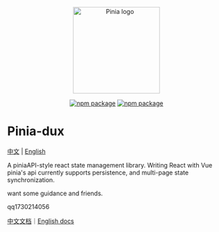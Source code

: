<p align="center">
  <a href="https://sooniter.github.io/pinia-dux/#/" target="_blank" rel="noopener noreferrer">
    <img width="200" src="https://sooniter.github.io/img/piniadux/logo.png" alt="Pinia logo">
  </a>
</p>

<p align="center">
  <a href="https://npmjs.com/package/piniadux"><img src="https://badgen.net/npm/v/piniadux" alt="npm package"></a>
  <a href="https://github.com/SoonIter/pinia-dux"><img src="https://badgen.net/github/last-commit/sooniter/pinia-dux" alt="npm package"></a>
</p>

# Pinia-dux

[中文](./README.md) | [English](./README.en-US.md)

A piniaAPI-style react state management library.
Writing React with Vue pinia's api currently supports persistence,
and multi-page state synchronization.

want some guidance and friends.

qq1730214056

[中文文档](https://sooniter.github.io/pinia-dux/#/zh-CN)｜[English docs](https://sooniter.github.io/pinia-dux/#/)
